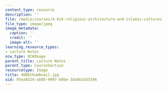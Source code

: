 ```yaml
---
content_type: resource
description: ''
file: /media/courses/4-614-religious-architecture-and-islamic-cultures-fall-2002/95ea8324ab089997b8be3da8b3a55346_4006thumbnail.jpg
file_type: image/jpeg
image_metadata:
  caption: ''
  credit: ''
  image-alt: ''
learning_resource_types:
- Lecture Notes
ocw_type: OCWImage
parent_title: Lecture Notes
parent_type: CourseSection
resourcetype: Image
title: 4006thumbnail.jpg
uid: 95ea8324-ab08-9997-b8be-3da8b3a55346
---
```

